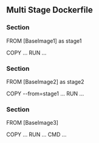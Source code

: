 ## Multi Stage Dockerfile

### Section
FROM [BaseImage1] as stage1

COPY ...
RUN ...

### Section
FROM [BaseImage2] as stage2

COPY --from=stage1 ...
RUN ...

### Section
FROM [BaseImage3] 

COPY ...
RUN ...
CMD ...

